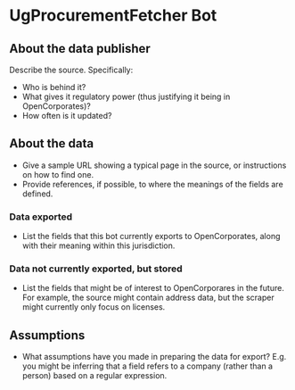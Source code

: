 # UgProcurementFetcher Bot

## About the data publisher

Describe the source. Specifically:

* Who is behind it?
* What gives it regulatory power (thus justifying it being in
OpenCorporates)?
* How often is it updated?

## About the data

* Give a sample URL showing a typical page in the source, or
instructions on how to find one.
* Provide references, if possible, to where the meanings of the fields
are defined.

### Data exported

* List the fields that this bot currently exports to OpenCorporates,
along with their meaning within this jurisdiction.

### Data not currently exported, but stored

* List the fields that might be of interest to OpenCorporares in the
future. For example, the source might contain address data, but the
scraper might currently only focus on licenses.

## Assumptions

* What assumptions have you made in preparing the data for export?
  E.g. you might be inferring that a field refers to a company (rather
  than a person) based on a regular expression.
